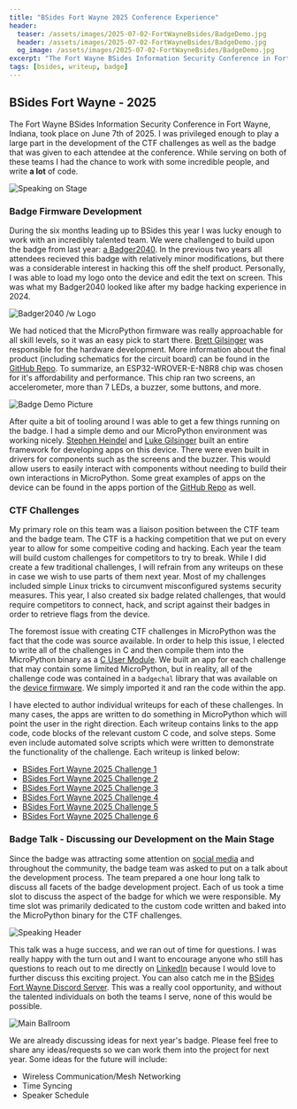 ```yaml
---
title: "BSides Fort Wayne 2025 Conference Experience"
header: 
  teaser: /assets/images/2025-07-02-FortWayneBsides/BadgeDemo.jpg
  header: /assets/images/2025-07-02-FortWayneBsides/BadgeDemo.jpg
  og_image: /assets/images/2025-07-02-FortWayneBsides/BadgeDemo.jpg
excerpt: "The Fort Wayne BSides Information Security Conference in Fort Wayne, Indiana, took place on June 7th of 2025. I was privileged enough to play a large part in the development of the CTF challenges as well as the badge that was given to each attendee at the conference."
tags: [bsides, writeup, badge]
---
```

## BSides Fort Wayne - 2025

The Fort Wayne BSides Information Security Conference in Fort Wayne, Indiana, took place on June 7th of 2025. I was privileged enough to play a large part in the development of the CTF challenges as well as the badge that was given to each attendee at the conference. While serving on both of these teams I had the chance to work with some incredible people, and write **a lot** of code.

![Speaking on Stage](/assets/images/2025-07-02-FortWayneBsides/SpeakingStage.jpg)

### Badge Firmware Development

During the six months leading up to BSides this year I was lucky enough to work with an incredibly talented team. We were challenged to build upon the badge from last year: [a Badger2040](https://shop.pimoroni.com/products/badger-2040). In the previous two years all attendees recieved this badge with relatively minor modifications, but there was a considerable interest in hacking this off the shelf product. Personally, I was able to load my logo onto the device and edit the text on screen. This was what my Badger2040 looked like after my badge hacking experience in 2024.

![Badger2040 /w Logo](/assets/images/2025-07-02-FortWayneBsides/Badger2040.png)

We had noticed that the MicroPython firmware was really approachable for all skill levels, so it was an easy pick to start there. [Brett Gilsinger](https://www.linkedin.com/in/brettgilsinger/) was responsible for the hardware development. More information about the final product (including schematics for the circuit board) can be found in the [GitHub Repo](https://github.com/BSidesFortWayne/BSidesFW2025Badge/blob/main/HARDWARE.md). To summarize, an ESP32-WROVER-E-N8R8 chip was chosen for it's affordability and performance. This chip ran two screens, an accelerometer, more than 7 LEDs, a buzzer, some buttons, and more.

![Badge Demo Picture](/assets/images/2025-07-02-FortWayneBsides/BadgeDemo.jpg)

After quite a bit of tooling around I was able to get a few things running on the badge. I had a simple demo and our MicroPython environment was working nicely. [Stephen Heindel](https://www.linkedin.com/in/stephen-heindel/) and [Luke Gilsinger](https://www.linkedin.com/in/lucas-gilsinger-6b84b2307/) built an entire framework for developing apps on this device. There were even built in drivers for components such as the screens and the buzzer. This would allow users to easily interact with components without needing to build their own interactions in MicroPython. Some great examples of apps on the device can be found in the apps portion of the [GitHub Repo](https://github.com/BSidesFortWayne/BSidesFW2025Badge/tree/main/src/apps) as well.

### CTF Challenges

My primary role on this team was a liaison position between the CTF team and the badge team. The CTF is a hacking competition that we put on every year to allow for some compeitive coding and hacking. Each year the team will build custom challenges for competitors to try to break. While I did create a few traditional challenges, I will refrain from any writeups on these in case we wish to use parts of them next year. Most of my challenges included simple Linux tricks to circumvent misconfigured systems security measures. This year, I also created six badge related challenges, that would require competitors to connect, hack, and script against their badges in order to retrieve flags from the device.

The foremost issue with creating CTF challenges in MicroPython was the fact that the code was source available. In order to help this issue, I elected to write all of the challenges in C and then compile them into the MicroPython binary as a [C User Module](https://docs.micropython.org/en/latest/develop/cmodules.html). We built an app for each challenge that may contain some limited MicroPython, but in reality, all of the challenge code was contained in a `badgechal` library that was available on the [device firmware](https://github.com/BSidesFortWayne/BSidesFW2025Badge/tree/main/firmware). We simply imported it and ran the code within the app. 

I have elected to author individual writeups for each of these challenges. In many cases, the apps are written to do something in MicroPython which will point the user in the right direction. Each writeup contains links to the app code, code blocks of the relevant custom C code, and solve steps. Some even include automated solve scripts which were written to demonstrate the functionality of the challenge. Each writeup is linked below:

- [BSides Fort Wayne 2025 Challenge 1](/htb-writeups/2025-07-02-BSFW2025-BadgeChallenge1-Writeup/)
- [BSides Fort Wayne 2025 Challenge 2](/htb-writeups/2025-07-02-BSFW2025-BadgeChallenge2-Writeup/)
- [BSides Fort Wayne 2025 Challenge 3](/htb-writeups/2025-07-02-BSFW2025-BadgeChallenge3-Writeup/)
- [BSides Fort Wayne 2025 Challenge 4](/htb-writeups/2025-07-02-BSFW2025-BadgeChallenge4-Writeup/)
- [BSides Fort Wayne 2025 Challenge 5](/htb-writeups/2025-07-02-BSFW2025-BadgeChallenge5-Writeup/)
- [BSides Fort Wayne 2025 Challenge 6](/htb-writeups/2025-07-02-BSFW2025-BadgeChallenge6-Writeup/)

### Badge Talk - Discussing our Development on the Main Stage

Since the badge was attracting some attention on [social media](https://www.linkedin.com/posts/bsidesfortwayne_look-what-our-bsidesfw-2025-badge-team-have-activity-7310614946717859840-4LM5?utm_source=social_share_send&utm_medium=member_desktop_web&rcm=ACoAADSzqJ0B26a3kOKQaQp_ySgL6M6eTI--J5s) and throughout the community, the badge team was asked to put on a talk about the development process. The team prepared a one hour long talk to discuss all facets of the badge development project. Each of us took a time slot to discuss the aspect of the badge for which we were responsible. My time slot was primarily dedicated to the custom code written and baked into the MicroPython binary for the CTF challenges.

![Speaking Header](/assets/images/2025-07-02-FortWayneBsides/SpeakingGraphic.jpg)

This talk was a huge success, and we ran out of time for questions. I was really happy with the turn out and I want to encourage anyone who still has questions to reach out to me directly on [LinkedIn](https://www.linkedin.com/in/thadigus/) because I would love to further discuss this exciting project. You can also catch me in the [BSides Fort Wayne Discord Server](https://discord.gg/tM4eZFFzjg). This was a really cool opportunity, and without the talented individuals on both the teams I serve, none of this would be possible.

![Main Ballroom](/assets/images/2025-07-02-FortWayneBsides/SpeakingRoom.jpg)

We are already discussing ideas for next year's badge. Please feel free to share any ideas/requests so we can work them into the project for next year. Some ideas for the future will include:

- Wireless Communication/Mesh Networking
- Time Syncing
- Speaker Schedule

